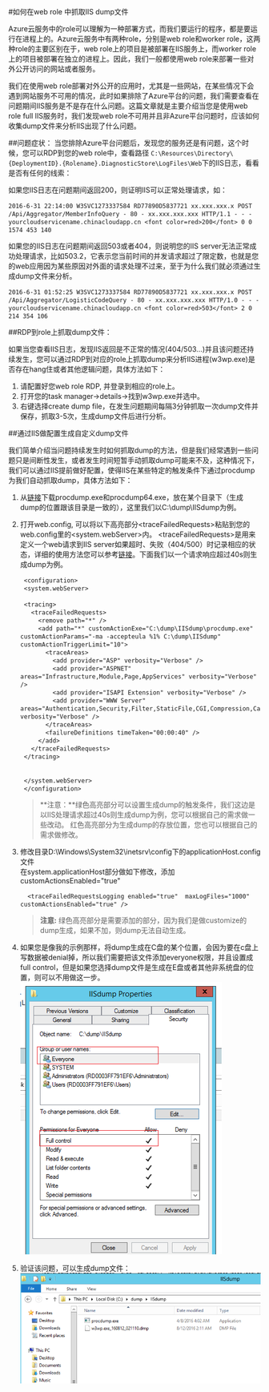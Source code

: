 #如何在web role 中抓取IIS dump文件

Azure云服务中的role可以理解为一种部署方式，而我们要运行的程序，都是要运行在进程上的。Azure云服务中有两种role，分别是web role和worker role，这两种role的主要区别在于，web role上的项目是被部署在IIS服务上，而worker role上的项目被部署在独立的进程上。因此，我们一般都使用web role来部署一些对外公开访问的网站或者服务。

我们在使用web role部署对外公开的应用时，尤其是一些网站，在某些情况下会遇到网站服务不可用的情况，此时如果排除了Azure平台的问题，我们需要查看在问题期间IIS服务是不是存在什么问题。这篇文章就是主要介绍当您是使用web role full IIS服务时，我们发现web role不可用并且非Azure平台问题时，应该如何收集dump文件来分析IIS出现了什么问题。

##问题症状：
当您排除Azure平台问题后，发现您的服务还是有问题，这个时候，您可以RDP到您的web role中，查看路径
`C:\Resources\Directory\{DeploymentID}.{Rolename}.DiagnosticStore\LogFiles\Web`下的IIS日志，看看是否有任何的线索：  

如果您IIS日志在问题期间返回200，则证明IIS可以正常处理请求，如：  

	2016-6-31 22:14:00 W3SVC1273337584 RD77890D5837721 xx.xxx.xxx.x POST  
	/Api/Aggregator/MemberInfoQuery - 80 - xx.xxx.xxx.xxx HTTP/1.1 - - -   
	yourcloudservicename.chinacloudapp.cn <font color=red>200</font> 0 0 1574 453 140


如果您的IIS日志在问题期间返回503或者404，则说明您的IIS server无法正常成功处理请求，比如503.2，它表示您当前时间的并发请求超过了限定数，也就是您的web应用因为某些原因对外面的请求处理不过来，至于为什么我们就必须通过生成dump文件来分析。  

	2016-6-31 01:52:25 W3SVC1273337584 RD77890D5837721 xx.xxx.xxx.x POST  
	/Api/Aggregator/LogisticCodeQuery - 80 - xx.xxx.xxx.xxx HTTP/1.0 - - -  
	yourcloudservicename.chinacloudapp.cn <font color=red>503</font> 2 0 214 354 106

##RDP到role上抓取dump文件：

如果当您查看IIS日志，发现IIS返回是不正常的情况(404/503…)并且该问题还持续发生，您可以通过RDP到对应的role上抓取dump来分析IIS进程(w3wp.exe)是否存在hang住或者其他逻辑问题，具体方法如下：


1. 请配置好您web role RDP, 并登录到相应的role上。
2. 打开您的task manager->details->找到w3wp.exe并选中。
3. 右键选择create dump file，在发生问题期间每隔3分钟抓取一次dump文件并保存，抓取3-5次，生成dump文件后进行分析。

##通过IIS做配置生成自定义dump文件

我们简单介绍当问题持续发生时如何抓取dump的方法，但是我们经常遇到一些问题只是间断性发生，或者发生时间短暂手动抓取dump可能来不及，这种情况下，我们可以通过IIS提前做好配置，使得IIS在某些特定的触发条件下通过procdump为我们自动抓取dump，具体方法如下：

1. 从[链接](http://download.sysinternals.com/files/ProcessMonitor.zip)下载procdump.exe和procdump64.exe，放在某个目录下（生成dump的位置跟该目录是一致的），这里我们以C:\dump\IISdump为例。
2. 打开web.config, 可以将以下高亮部分&lt;traceFailedRequests&gt;粘贴到您的web.config里的&lt;system.webServer&gt;内。
&lt;traceFailedRequests&gt;是用来定义一个web请求到IIS server如果超时、失败（404/500）时记录相应的状态，详细的使用方法您可以参考[链接](https://www.iis.net/configreference/system.webserver/tracing/tracefailedrequests/add/failuredefinitions)。下面我们以一个请求响应超过40s则生成dump为例。

	    <configuration>
	    <system.webServer>
	                
	    <tracing>
	      <traceFailedRequests>
	        <remove path="*" />
	        <add path="*" customActionExe="C:\dump\IISdump\procdump.exe" customActionParams="-ma -accepteula %1% C:\dump\IISdump" customActionTriggerLimit="10">
	          <traceAreas>
	            <add provider="ASP" verbosity="Verbose" />
	            <add provider="ASPNET" areas="Infrastructure,Module,Page,AppServices" verbosity="Verbose" />
	            <add provider="ISAPI Extension" verbosity="Verbose" />
	            <add provider="WWW Server" areas="Authentication,Security,Filter,StaticFile,CGI,Compression,Cache,RequestNotifications,Module,FastCGI" verbosity="Verbose" />
	          </traceAreas>
	          <failureDefinitions timeTaken="00:00:40" />
	        </add>
	      </traceFailedRequests>
	    </tracing>
	                
	    
	    </system.webServer>
	    </configuration>

     
	> **注意：**绿色高亮部分可以设置生成dump的触发条件，我们这边是以IIS处理请求超过40s则生成dump为例，您可以根据自己的需求做一些改动。
红色高亮部分为生成dump的存放位置，您也可以根据自己的需求做修改。 

3. 修改目录D:\Windows\System32\inetsrv\config下的applicationHost.config文件  
  在system.applicationHost部分做如下修改，添加customActionsEnabled="true"

	     <traceFailedRequestsLogging enabled="true"  maxLogFiles="1000" customActionsEnabled="true" />
	>**注意:**  绿色高亮部分是需要添加的部分，因为我们是做customize的dump生成，如果不加，则dump无法自动生成。

4. 如果您是像我的示例那样，将dump生成在C盘的某个位置，会因为要在c盘上写数据被denial掉，所以我们需要把该文件添加everyone权限，并且设置成full control，但是如果您选择dump文件是生成在E盘或者其他非系统盘的位置，则可以不用做这一步。  
 ![fullcontrol](media/aog-cloud-service-catch-iisdump/fullcontrol.png "fullcontrol")

5. 验证该问题，可以生成dump文件：  
 ![iis-dump](media/aog-cloud-service-catch-iisdump/iis-dump.png "iis-dump")
	
